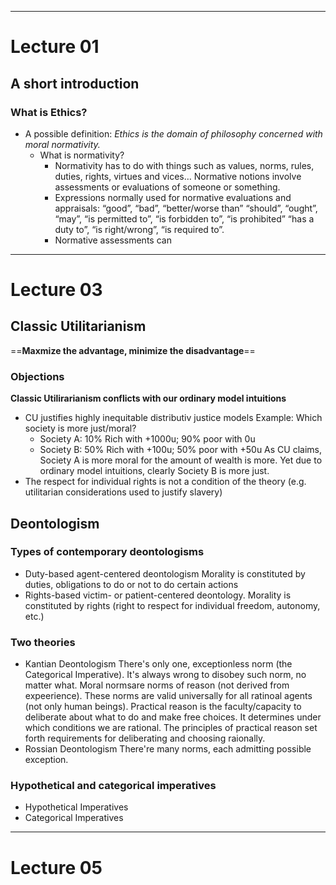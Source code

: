 ----
# Lecture 01
## A short introduction
### What is Ethics?
- A possible definition: *Ethics is the domain of philosophy concerned with moral normativity.*
	- What is normativity?
		- Normativity has to do with things such as values, norms, rules, duties, rights, virtues and vices… Normative notions involve assessments or evaluations of someone or something. 
		- Expressions normally used for normative evaluations and appraisals: “good”, “bad”, “better/worse than” “should”, “ought”, “may”, “is permitted to”, “is forbidden to”, “is prohibited” “has a duty to”, “is right/wrong”, “is required to”. 
		- Normative assessments can 
----
# Lecture 03
## Classic Utilitarianism
==**Maxmize the advantage, minimize the disadvantage**==
### Objections
**Classic Utilirarianism conflicts with our ordinary model intuitions**
- CU justifies highly inequitable distributiv justice models
	Example: Which society is more just/moral?
	- Society A: 10% Rich with +1000u; 90% poor with 0u
	- Society B: 50% Rich with +100u; 50% poor with +50u
	As CU claims, Society A is more moral for the amount of wealth is more. Yet due to ordinary model intuitions, clearly Society B is more just.
- The respect for individual rights is not a condition of the theory (e.g. utilitarian considerations used to justify slavery)
## Deontologism
### Types of contemporary deontologisms
- Duty-based agent-centered deontologism
	Morality is constituted by duties, obligations to do or not to do certain actions
- Rights-based victim- or patient-centered deontology.
	Morality is constituted by rights (right to respect for individual freedom, autonomy, etc.)
### Two theories
- Kantian Deontologism
	There's only one, exceptionless norm (the Categorical Imperative). It's always wrong to disobey such norm, no matter what.
	Moral normsare norms of reason (not derived from expeerience). These norms are valid universally for all ratinoal agents (not only human beings).
	Practical reason is the faculty/capacity to deliberate about what to do and make free choices. It determines under which conditions we are rational.
	The principles of practical reason set forth requirements for deliberating and choosing raionally.
- Rossian Deontologism
	There're many norms, each admitting possible exception.
### Hypothetical and categorical imperatives
- Hypothetical Imperatives
- Categorical Imperatives
----
# Lecture 05
